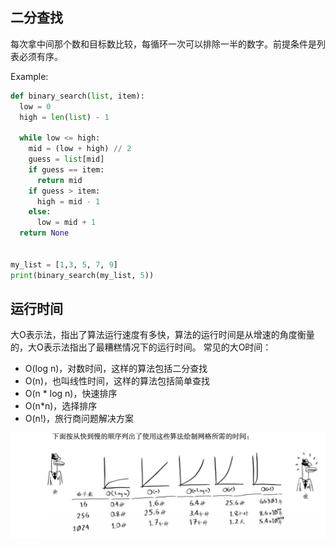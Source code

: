 ## 二分查找
每次拿中间那个数和目标数比较，每循环一次可以排除一半的数字。前提条件是列表必须有序。

Example:
```python
def binary_search(list, item):
  low = 0
  high = len(list) - 1

  while low <= high:
    mid = (low + high) // 2
    guess = list[mid]
    if guess == item:
      return mid
    if guess > item:
      high = mid - 1
    else:
      low = mid + 1
  return None


my_list = [1,3, 5, 7, 9]
print(binary_search(my_list, 5))
```

## 运行时间
大O表示法，指出了算法运行速度有多快，算法的运行时间是从增速的角度衡量的，大O表示法指出了最糟糕情况下的运行时间。
常见的大O时间：
* O(log n)，对数时间，这样的算法包括二分查找
* O(n)，也叫线性时间，这样的算法包括简单查找
* O(n * log n)，快速排序
* O(n*n)，选择排序
* O(n!)，旅行商问题解决方案

![](./_image/2821559619577_.pic_hd.jpg)
